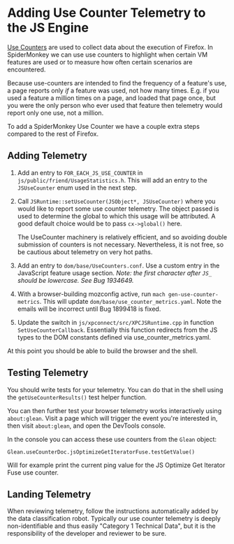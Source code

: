 Adding Use Counter Telemetry to the JS Engine
==============================================

[Use Counters](../dom/use-counters.rst) are used to collect data about the execution
of Firefox. In SpiderMonkey we can use use counters to highlight when certain VM
features are used or to measure how often certain scenarios are encountered.

Because use-counters are intended to find the frequency of a feature's use, a page
reports only _if_ a feature was used, not how many times. E.g. if you used a feature
a million times on a page, and loaded that page once, but you were the only person
who ever used that feature then telemetry would report only one use, not a million.

To add a SpiderMonkey Use Counter we have a couple extra steps compared to the
rest of Firefox.

## Adding Telemetry

1. Add an entry to `FOR_EACH_JS_USE_COUNTER` in `js/public/friend/UsageStatistics.h`.
   This will add an entry to the `JSUseCounter` enum used in the next step.

2. Call `JSRuntime::setUseCounter(JSObject*, JSUseCounter)` where you would like to
   report some use counter telemetry. The object passed is used to determine the
   global to which this usage will be attributed. A good default choice would be to
   pass `cx->global()` here.

   The UseCounter machinery is relatively efficient, and so avoiding double
   submission of counters is not necessary. Nevertheless, it is not free, so be
   cautious about telemetry on very hot paths.

3. Add an entry to `dom/base/UseCounters.conf`.  Use a custom entry in the
   JavaScript feature usage section. _Note: the first character after `JS_` should
   be lowercase. See Bug 1934649._

5. With a browser-building mozconfig active, run `mach gen-use-counter-metrics`. This
   will update `dom/base/use_counter_metrics.yaml`. Note the emails will be incorrect
   until Bug 1899418 is fixed.

6. Update the switch in `js/xpconnect/src/XPCJSRuntime.cpp` in function
   `SetUseCounterCallback`. Essentially this function redirects from the JS types to
   the DOM constants defined via use_counter_metrics.yaml.

At this point you should be able to build the browser and the shell.

## Testing Telemetry

You should write tests for your telemetry. You can do that in the shell using the
`getUseCounterResults()` test helper function.

You can then further test your browser telemetry works interactively using
`about:glean`. Visit a page which will trigger the event you're interested in,
then visit `about:glean`, and open the DevTools console.

In the console you can access these use counters from the `Glean` object:

```
Glean.useCounterDoc.jsOptimizeGetIteratorFuse.testGetValue()
```

Will for example print the current ping value for the JS Optimize Get Iterator Fuse
use counter.


## Landing Telemetry

When reviewing telemetry, follow the instructions automatically added by the data
classification robot. Typically our use counter telemetry is deeply non-identifiable
and thus easily "Category 1 Technical Data", but it is the responsibility of the
developer and reviewer to be sure.
